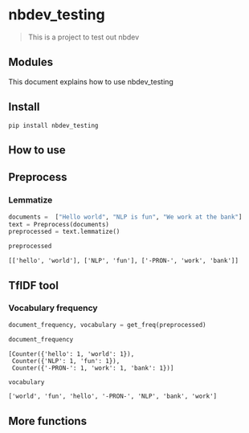 # nbdev_testing
> This is a project to test out nbdev


## Modules

This document explains how to use nbdev_testing

## Install

`pip install nbdev_testing`

## How to use

## Preprocess

### Lemmatize

```python
documents =  ["Hello world", "NLP is fun", "We work at the bank"]
text = Preprocess(documents)
preprocessed = text.lemmatize()
```

```python
preprocessed
```




    [['hello', 'world'], ['NLP', 'fun'], ['-PRON-', 'work', 'bank']]



## TfIDF tool

### Vocabulary frequency

```python
document_frequency, vocabulary = get_freq(preprocessed)
```

```python
document_frequency
```




    [Counter({'hello': 1, 'world': 1}),
     Counter({'NLP': 1, 'fun': 1}),
     Counter({'-PRON-': 1, 'work': 1, 'bank': 1})]



```python
vocabulary
```




    ['world', 'fun', 'hello', '-PRON-', 'NLP', 'bank', 'work']



## More functions

